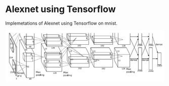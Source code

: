 # Alexnet using Tensorflow
Implemetations of Alexnet using Tensorflow on mnist.

![Alexnet](images/img.JPG)
